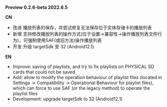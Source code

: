 **Preview 0.2.6-beta 2022.6.5**

**CN**
- 改进 播放列表的保存，并尝试修复无法保存位于实体存储卡的播放列表
- 新增 支持修改播放列表的操作方式(位于设置->兼容性->操作播放列表文件行为)，可强制使用SAF(或旧方法)操作播放列表
- 开发 升级 targetSdk 至 32 (Android12.1)

**EN**
- Improve: saving of playlists, and try to fix playlists on PHYSICAL SD cards that could not be saved
- Add: allow to modify the operation behaviour of playlist files (located in Settings -> Compatibility -> Operational Behaviour for playlist files), which can force to use SAF (or the legacy method) to operate the playlist files
- Development: upgrade targetSdk to 32 (Android12.1)
